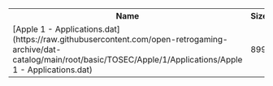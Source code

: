 <table>
<tr><th>Name</th><th>Size</th></tr>
<tr><td>
[Apple 1 - Applications.dat](https://raw.githubusercontent.com/open-retrogaming-archive/dat-catalog/main/root/basic/TOSEC/Apple/1/Applications/Apple 1 - Applications.dat)
</td><td>899</td></tr>
</table>
